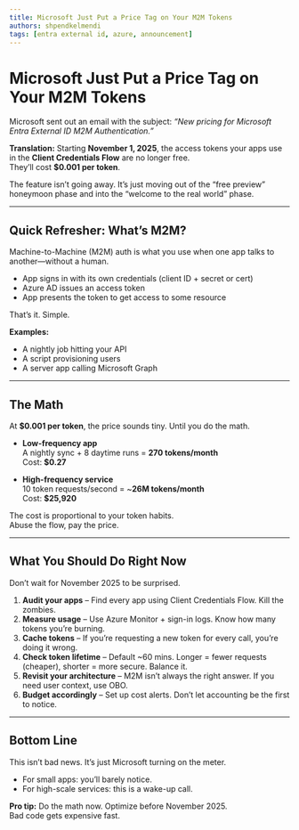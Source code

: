 ```yaml
---
title: Microsoft Just Put a Price Tag on Your M2M Tokens
authors: shpendkelmendi
tags: [entra external id, azure, announcement]
---
```

# Microsoft Just Put a Price Tag on Your M2M Tokens

Microsoft sent out an email with the subject: *“New pricing for Microsoft Entra External ID M2M Authentication.”*

**Translation:** Starting **November 1, 2025**, the access tokens your apps use in the **Client Credentials Flow** are no longer free.  
They’ll cost **$0.001 per token**.  

The feature isn’t going away. It’s just moving out of the “free preview” honeymoon phase and into the “welcome to the real world” phase.

<!-- truncate -->
---

## Quick Refresher: What’s M2M?

Machine-to-Machine (M2M) auth is what you use when one app talks to another—without a human.

- App signs in with its own credentials (client ID + secret or cert)  
- Azure AD issues an access token  
- App presents the token to get access to some resource  

That’s it. Simple.

**Examples:**
- A nightly job hitting your API  
- A script provisioning users  
- A server app calling Microsoft Graph  

---

## The Math

At **$0.001 per token**, the price sounds tiny. Until you do the math.

- **Low-frequency app**  
  A nightly sync + 8 daytime runs = **270 tokens/month**  
  Cost: **$0.27**

- **High-frequency service**  
  10 token requests/second = ~**26M tokens/month**  
  Cost: **$25,920**

The cost is proportional to your token habits.  
Abuse the flow, pay the price.

---

## What You Should Do Right Now

Don’t wait for November 2025 to be surprised.

1. **Audit your apps** – Find every app using Client Credentials Flow. Kill the zombies.  
2. **Measure usage** – Use Azure Monitor + sign-in logs. Know how many tokens you’re burning.  
3. **Cache tokens** – If you’re requesting a new token for every call, you’re doing it wrong.  
4. **Check token lifetime** – Default ~60 mins. Longer = fewer requests (cheaper), shorter = more secure. Balance it.  
5. **Revisit your architecture** – M2M isn’t always the right answer. If you need user context, use OBO.  
6. **Budget accordingly** – Set up cost alerts. Don’t let accounting be the first to notice.  

---

## Bottom Line

This isn’t bad news. It’s just Microsoft turning on the meter.  

- For small apps: you’ll barely notice.  
- For high-scale services: this is a wake-up call.  

**Pro tip:** Do the math now. Optimize before November 2025.  
Bad code gets expensive fast.
